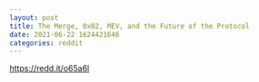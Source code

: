 ```yaml
--- 
layout: post 
title: The Merge, 0x02, MEV, and the Future of the Protocol 
date: 2021-06-22 1624421646 
categories: reddit 
--- 
```

https://redd.it/o65a6l